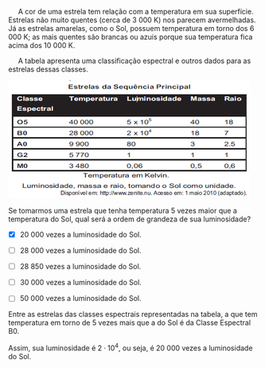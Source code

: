 

     A cor de uma estrela tem relação com a temperatura em sua superfície. Estrelas não muito quentes (cerca de 3 000 K) nos parecem avermelhadas. Já as estrelas amarelas, como o Sol, possuem temperatura em torno dos 6 000 K; as mais quentes são brancas ou azuis porque sua temperatura fica acima dos 10 000 K.

     A tabela apresenta uma classificação espectral e outros dados para as estrelas dessas classes.

![](efcfd973-4c19-c70e-5e52-8005f3c3b6d0.png)

Se tomarmos uma estrela que tenha temperatura 5 vezes maior que a temperatura do Sol, qual será a ordem de grandeza de sua luminosidade?



- [x] 20 000 vezes a luminosidade do Sol.
- [ ] 28 000 vezes a luminosidade do Sol.
- [ ] 28 850 vezes a luminosidade do Sol.
- [ ] 30 000 vezes a luminosidade do Sol.
- [ ] 50 000 vezes a luminosidade do Sol.


Entre as estrelas das classes espectrais representadas na tabela, a que tem temperatura em torno de 5 vezes mais que a do Sol é da Classe Espectral B0.

Assim, sua luminosidade é $2 \cdot 10^4$, ou seja, é 20 000 vezes a luminosidade do Sol.
